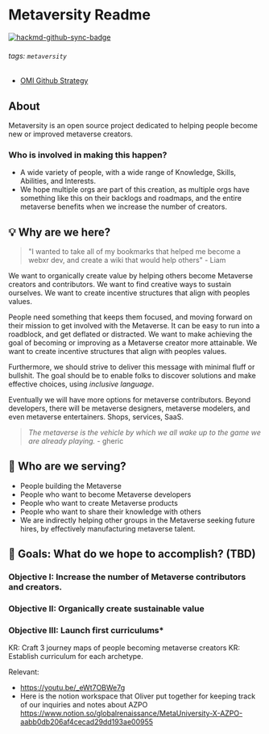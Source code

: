 # Metaversity Readme

[![hackmd-github-sync-badge](https://hackmd.io/dLAAQ53zQoeaoA3RYt5D3w/badge)](https://hackmd.io/dLAAQ53zQoeaoA3RYt5D3w)

###### tags: `metaversity`

- [OMI Github Strategy](https://hackmd.io/@mrmetaverse/omi-github-process)

## About

Metaversity is an open source project dedicated to helping people become new or improved metaverse creators.

### Who is involved in making this happen? 

- A wide variety of people, with a wide range of Knowledge, Skills, Abilities, and Interests. 
- We hope multiple orgs are part of this creation, as multiple orgs have something like this on their backlogs and roadmaps, and the entire metaverse benefits when we increase the number of creators. 

## :bulb: Why are we here? 

>"I wanted to take all of my bookmarks that helped me become a webxr dev, and create a wiki that would help others" - Liam

We want to organically create value by helping others become Metaverse creators and contributors. We want to find creative ways to sustain ourselves. We want to create incentive structures that align with peoples values. 

People need something that keeps them focused, and moving forward on their mission to get involved with the Metaverse. It can be easy to run into a roadblock, and get deflated or distracted. We want to make achieving the goal of becoming or improving as a Metaverse creator more attainable. We want to create incentive structures that align with peoples values. 

Furthermore, we should strive to deliver this message with minimal fluff or bullshit. The goal should be to enable folks to discover solutions and make effective choices, using _inclusive language_. 

Eventually we will have more options for metaverse contributors. Beyond developers, there will be metaverse designers, metaverse modelers, and even metaverse entertainers. Shops, services, SaaS. 

>_The metaverse is the vehicle by which we all wake up to the game we are already playing._ - gheric

## :woman: Who are we serving? 

- People building the Metaverse 
- People who want to become Metaverse developers 
- People who want to create Metaverse products
- People who want to share their knowledge with others 
- We are indirectly helping other groups in the Metaverse seeking future hires, by effectively manufacturing metaverse talent. 

## :dart: Goals: What do we hope to accomplish? (TBD)

### Objective I: Increase the number of Metaverse contributors and creators. 
### Objective II: Organically create sustainable value
### Objective III: Launch first curriculums* 
KR: Craft 3 journey maps of people becoming metaverse creators
KR: Establish curriculum for each archetype. 





Relevant: 

- https://youtu.be/_eWt7OBWe7g
- Here is the notion workspace that Oliver put together for keeping track of our inquiries and notes about AZPO https://www.notion.so/globalrenaissance/MetaUniversity-X-AZPO-aabb0db206af4cecad29dd193ae00955
